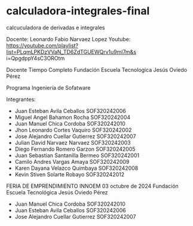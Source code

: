 # calculadora-integrales-final
calcuculadora de derivadas e integrales 

Docente: Leonardo Fabio Narvaez Lopez 
Youtube: https://youtube.com/playlist?list=PLqmLPKDzVVaN_TD6ZdTGUEWQrv1u9ml7m&s
i=QpgdppY4sC3OROtm

Docente Tiempo Completo Fundación Escuela Tecnologica Jesús Oviedo Pérez


Programa Ingeniería de Sofatware

Integrantes:
- Juan Esteban Avila Ceballos SOF320242006
- Miguel Angel Bahamon Rocha SOF320242004
- Juan Manuel Chica Cordoba SOF320242010
- Jhon Leonardo Cortes Vaquiro SOF320242002
- Jose Alejandro Cuellar Gutierrez SOF320242007
- Julian David Narvaez Narvaez SOF320242003
- Diego Fernando Romero Garzon SOF320242005
- Juan Sebastian Santanilla Bermeo SOF320242001
- Camilo Andres Vargas Amaya SOF320242009
- Karen Dayana Velazco Quimbaya SOF320242008
- Kevin Stiven Solarte Robayo SOF320242012

FERIA DE EMPRENDIMIENTO INNOEM 03 octubre de 2024 Fundación Escuela Tecnológica Jesús Oviedo Pérez

- Juan Manuel Chica Cordoba SOF320242010
- Juan Esteban Avila Ceballos SOF320242006
- Jose Alejandro Cuellar Gutierrez SOF320242007

